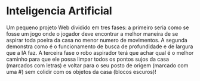 # Inteligencia Artificial

Um pequeno projeto Web dividido em tres fases: a primeiro seria como se fosse um jogo onde o jogador deve encontrar a melhor maneira de se aspirar toda poeira da casa no menor numero de movimentos. A segunda demonstra como é o funcionamento de busca de profundidade e de largura que a IA faz. A terceira fase o robo aspirador terá que achar qual é o melhor caminho para que ele possa limpar todos os pontos sujos da casa (marcados com letras) e voltar para o seu posto de origem (marcado com uma #) sem colidir com os objetos da casa (blocos escuros)!